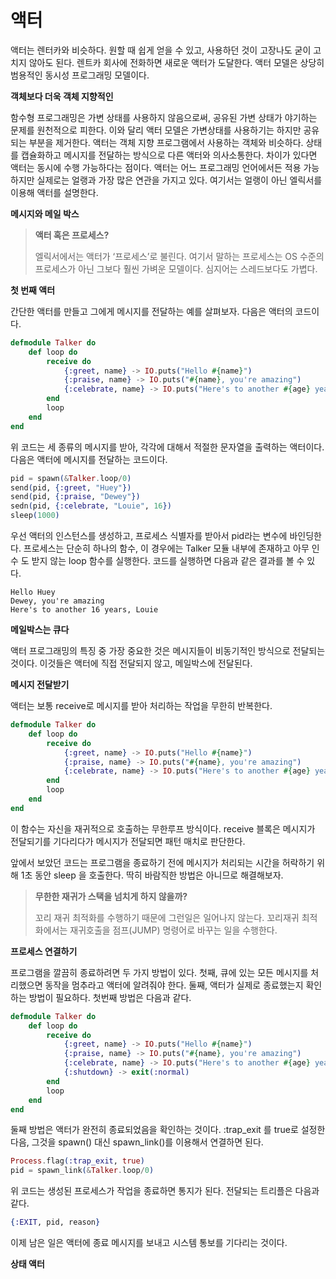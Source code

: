 # 액터
액터는 렌터카와 비슷하다. 원할 때 쉽게 얻을 수 있고, 사용하던 것이 고장나도 굳이 고치지 않아도 된다. 렌트카 회사에 전화하면 새로운 액터가 도달한다. 액터 모델은 상당히 범용적인 동시성 프로그래밍 모델이다. 

**객체보다 더욱 객체 지향적인**

함수형 프로그래밍은 가변 상태를 사용하지 않음으로써, 공유된 가변 상태가 야기하는 문제를 원천적으로 피한다. 이와 달리 액터 모델은 가변상태를 사용하기는 하지만 공유되는 부분을 제거한다. 액터는 객체 지향 프로그램에서 사용하는 객체와 비슷하다. 상태를 캡슐화하고 메시지를 전달하는 방식으로 다른 액터와 의사소통한다. 차이가 있다면 액터는 동시에 수행 가능하다는 점이다. 액터는 어느 프로그래밍 언어에서든 적용 가능하지만 실제로는 얼랭과 가장 많은 연관을 가지고 있다. 여기서는 얼랭이 아닌 엘릭서를 이용해 액터를 설명한다.

**메시지와 메일 박스**

> **액터 혹은 프로세스?**
> 
> 엘릭서에서는 액터가 ‘프로세스’로 불린다. 여기서 말하는 프로세스는 OS 수준의 프로세스가 아닌 그보다 훨씬 가벼운 모델이다. 심지어는 스레드보다도 가볍다.
> 

**첫 번째 액터** 

간단한 액터를 만들고 그에게 메시지를 전달하는 예를 살펴보자. 다음은 액터의 코드이다.

```elixir
defmodule Talker do
	def loop do
		receive do
			{:greet, name} -> IO.puts("Hello #{name}")
			{:praise, name} -> IO.puts("#{name}, you're amazing")
			{:celebrate, name} -> IO.puts("Here's to another #{age} years, #{name}")
		end
		loop
	end
end
```

위 코드는 세 종류의 메시지를 받아, 각각에 대해서 적절한 문자열을 출력하는 액터이다. 다음은 액터에 메시지를 전달하는 코드이다.

```elixir
pid = spawn(&Talker.loop/0)
send(pid, {:greet, "Huey"})
send(pid, {:praise, "Dewey"})
sedn(pid, {:celebrate, "Louie", 16})
sleep(1000)
```

우선 액터의 인스턴스를 생성하고, 프로세스 식별자를 받아서 pid라는 변수에 바인딩한다. 프로세스는 단순히 하나의 함수, 이 경우에는 Talker 모듈 내부에 존재하고 아무 인수 도 받지 않는 loop 함수를 실행한다. 코드를 실행하면 다음과 같은 결과를 볼 수 있다.

```
Hello Huey
Dewey, you're amazing
Here's to another 16 years, Louie
```

**메일박스는 큐다**

액터 프로그래밍의 특징 중 가장 중요한 것은 메시지들이 비동기적인 방식으로 전달되는 것이다. 이것들은 액터에 직접 전달되지 않고, 메일박스에 전달된다. 

**메시지 전달받기**

액터는 보통 receive로 메시지를 받아 처리하는 작업을 무한히 반복한다. 

```elixir
defmodule Talker do
	def loop do
		receive do
			{:greet, name} -> IO.puts("Hello #{name}")
			{:praise, name} -> IO.puts("#{name}, you're amazing")
			{:celebrate, name} -> IO.puts("Here's to another #{age} years, #{name}")
		end
		loop
	end
end
```

이 함수는 자신을 재귀적으로 호출하는 무한루프 방식이다. receive 블록은 메시지가 전달되기를 기다리다가 메시지가 전달되면 패턴 매치로 판단한다.

앞에서 보았던 코드는 프로그램을 종료하기 전에 메시지가 처리되는 시간을 허락하기 위해 1초 동안 sleep 을 호출한다. 딱히 바람직한 방법은 아니므로 해결해보자.

> **무한한 재귀가 스택을 넘치게 하지 않을까?**
> 
> 꼬리 재귀 최적화를 수행하기 때문에 그런일은 일어나지 않는다. 꼬리재귀 최적화에서는 재귀호출을 점프(JUMP) 명령어로 바꾸는 일을 수행한다.
> 

**프로세스 연결하기**

프로그램을 깔끔히 종료하려면 두 가지 방법이 있다. 첫째, 큐에 있는 모든 메시지를 처리했으면 동작을 멈추라고 액터에 알려줘야 한다. 둘째, 액터가 실제로 종료했는지 확인하는 방법이 필요하다. 첫번째 방법은 다음과 같다.

```elixir
defmodule Talker do
	def loop do
		receive do
			{:greet, name} -> IO.puts("Hello #{name}")
			{:praise, name} -> IO.puts("#{name}, you're amazing")
			{:celebrate, name} -> IO.puts("Here's to another #{age} years, #{name}")
			{:shutdown} -> exit(:normal)
		end
		loop
	end
end
```

둘째 방법은 액터가 완전히 종료되었음을 확인하는 것이다. :trap_exit 를 true로 설정한 다음, 그것을 spawn() 대신 spawn_link()를 이용해서 연결하면 된다. 

```elixir
Process.flag(:trap_exit, true)
pid = spawn_link(&Talker.loop/0)
```

위 코드는 생성된 프로세스가 작업을 종료하면 통지가 된다. 전달되는 트리플은 다음과 같다.

```elixir
{:EXIT, pid, reason}
```

이제 남은 일은 액터에 종료 메시지를 보내고 시스템 통보를 기다리는 것이다. 

**상태 액터**
